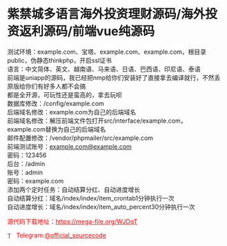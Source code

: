 # 紫禁城多语言海外投资理财源码/海外投资返利源码/前端vue纯源码

测试环境：example.com、宝塔、example.com、example.com，根目录public，伪静态thinkphp，开启ssl证书<br>语言：中文简体、英文、越南语、马来语、日语、巴西语、印尼语、泰语<br>前端是uniapp的源码，我已经把nmp给你们安装好了直接拿去编译就行，不然丢原版给你们有好多人都不会搞<br>都是全开源，可玩性还是蛮高的，拿去玩呗<br>数据库修改：/config/example.com<br>后端域名修改：example.com为自己的后端域名<br>前端域名修改：解压前端文件包打开src/interface/example.com，example.com替换为自己的后端域名<br>邮件配置修改：/vendor/phpmailer/src/example.com<br>前端测试账号：example.com@example.com<br>密码：123456<br>后台：/admin<br>账号：admin<br>密码：example.com<br>添加两个定时任务：自动结算分红、自动进度增长<br>自动结算分红：域名/index/index/item_crontab1分钟执行一次<br>自动进度增长：域名/index/index/item_auto_percent30分钟执行一次<br>


<p style="color: red;">源代码下载地址：<a href="https://mega-file.org/WJDqT" style="color: red;">https://mega-file.org/WJDqT</a></p><p style="color: red;"><img src="https://cdn-icons-png.flaticon.com/512/2111/2111646.png" alt="Telegram Icon" style="width: 16px; vertical-align: middle; margin-right: 5px;">Telegram:<a href="https://t.me/official_sourcecode" style="color: red;">@official_sourcecode</a></p>